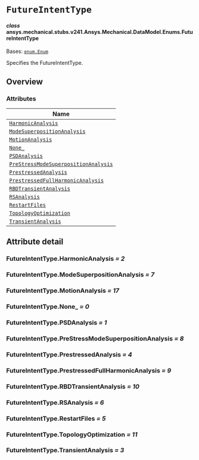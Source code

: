 # `FutureIntentType`

<a id="ansys.mechanical.stubs.v241.Ansys.Mechanical.DataModel.Enums.FutureIntentType"></a>

#### *class* ansys.mechanical.stubs.v241.Ansys.Mechanical.DataModel.Enums.FutureIntentType

Bases: [`enum.Enum`](https://docs.python.org/3/library/enum.html#enum.Enum)

Specifies the FutureIntentType.

<!-- !! processed by numpydoc !! -->

<a id="overview"></a>

## Overview

### Attributes

| Name |
| ---------------------------------------------------------------------------------------------- |
| [`HarmonicAnalysis`](#FutureIntentType.HarmonicAnalysis) |
| [`ModeSuperpositionAnalysis`](#FutureIntentType.ModeSuperpositionAnalysis) |
| [`MotionAnalysis`](#FutureIntentType.MotionAnalysis) |
| [`None_`](#FutureIntentType.None_) |
| [`PSDAnalysis`](#FutureIntentType.PSDAnalysis) |
| [`PreStressModeSuperpositionAnalysis`](#FutureIntentType.PreStressModeSuperpositionAnalysis) |
| [`PrestressedAnalysis`](#FutureIntentType.PrestressedAnalysis) |
| [`PrestressedFullHarmonicAnalysis`](#FutureIntentType.PrestressedFullHarmonicAnalysis) |
| [`RBDTransientAnalysis`](#FutureIntentType.RBDTransientAnalysis) |
| [`RSAnalysis`](#FutureIntentType.RSAnalysis) |
| [`RestartFiles`](#FutureIntentType.RestartFiles) |
| [`TopologyOptimization`](#FutureIntentType.TopologyOptimization) |
| [`TransientAnalysis`](#FutureIntentType.TransientAnalysis) |

<a id="attribute-detail"></a>

## Attribute detail

<a id="FutureIntentType.HarmonicAnalysis"></a>

### FutureIntentType.HarmonicAnalysis *= 2*

<a id="FutureIntentType.ModeSuperpositionAnalysis"></a>

### FutureIntentType.ModeSuperpositionAnalysis *= 7*

<a id="FutureIntentType.MotionAnalysis"></a>

### FutureIntentType.MotionAnalysis *= 17*

<a id="FutureIntentType.None_"></a>

### FutureIntentType.None_ *= 0*

<a id="FutureIntentType.PSDAnalysis"></a>

### FutureIntentType.PSDAnalysis *= 1*

<a id="FutureIntentType.PreStressModeSuperpositionAnalysis"></a>

### FutureIntentType.PreStressModeSuperpositionAnalysis *= 8*

<a id="FutureIntentType.PrestressedAnalysis"></a>

### FutureIntentType.PrestressedAnalysis *= 4*

<a id="FutureIntentType.PrestressedFullHarmonicAnalysis"></a>

### FutureIntentType.PrestressedFullHarmonicAnalysis *= 9*

<a id="FutureIntentType.RBDTransientAnalysis"></a>

### FutureIntentType.RBDTransientAnalysis *= 10*

<a id="FutureIntentType.RSAnalysis"></a>

### FutureIntentType.RSAnalysis *= 6*

<a id="FutureIntentType.RestartFiles"></a>

### FutureIntentType.RestartFiles *= 5*

<a id="FutureIntentType.TopologyOptimization"></a>

### FutureIntentType.TopologyOptimization *= 11*

<a id="FutureIntentType.TransientAnalysis"></a>

### FutureIntentType.TransientAnalysis *= 3*


